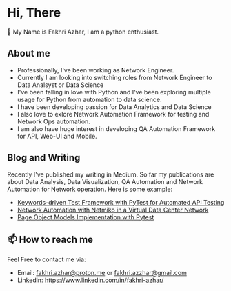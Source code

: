 # Hi, There
👋 My Name is Fakhri Azhar, I am a python enthusiast. 
## About me
- Professionally, I've been working as Network Engineer.
- Currently I am looking into switching roles from Network Engineer to Data Analsyst or Data Science
- I've been falling in love with Python and I've been exploring multiple usage for Python from automation to data science.
- I have been developing passion for Data Analytics and Data Science
- I also love to exlore Network Automation Framework for testing and Network Ops automation.
- I am also have huge interest in developing QA Automation Framework for API, Web-UI and Mobile.
## Blog and Writing
Recently I've published my writing in Medium. So far my publications are about Data Analysis, Data Visualization, QA Automation and Network Automation for Network operation. Here is some example:
- [Keywords-driven Test Framework with PyTest for Automated API Testing](https://medium.com/@zeitdeuter/keywords-driven-test-framework-with-pytest-for-automated-api-testing-b8344e9df523)
- [Network Automation with Netmiko in a Virtual Data Center Network](https://medium.com/@zeitdeuter/network-automation-with-netmiko-in-a-virtual-data-center-network-9888dc270d8)
- [Page Object Models Implementation with Pytest](https://medium.com/@zeitdeuter/page-object-models-implementation-with-pytest-b9673744b8c0)
## 📫 How to reach me
Feel Free to contact me via:
- Email: fakhri.azhar@proton.me or fakhri.azzhar@gmail.com
- Linkedin: https://www.linkedin.com/in/fakhri-azhar/
